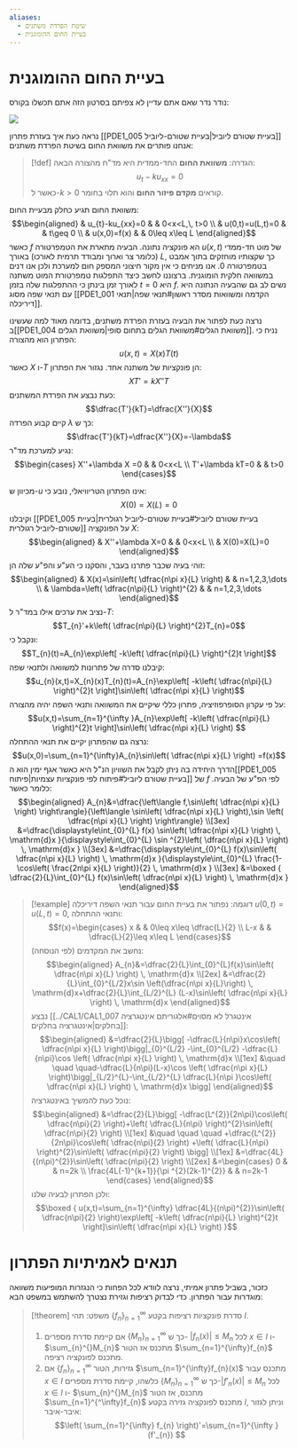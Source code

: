 ```yaml
---
aliases:
  - שיטת הפרדת משתנים
  - בעיית החום ההומוגנית
---
```


# בעיית החום ההומוגנית
נודר נדר שאם אתם עדיין לא צפיתם בסרטון הזה אתם תכשלו בקורס:

![](https://youtu.be/ToIXSwZ1pJU)

נראה כעת איך בעזרת פתרון [[PDE1_005 בעיית שטורם ליוביל|בעיית שטורם-ליוביל]] אנחנו פותרים את משוואת החום בשיטת הפרדת משתנים: 

>[!def] הגדרה: 
 >**משוואת החום** החד-ממדית היא מד"ח מהצורה הבאה:
 >$$u_{t}-ku_{xx}=0$$
 >כאשר ל-$k>0$ קוראים **מקדם פיזור החום** והוא תלוי בחומר.
 
 משוואת החום תגיע כחלק מבעיית החום:
 $$\begin{aligned}
 & u_{t}-ku_{xx}=0 &  & 0<x<L,\, t>0 \\
 & u(0,t)=u(L,t)=0 &  & t\geq 0 \\
 & u(x,0)=f(x) &  & 0\leq x\leq L
\end{aligned}$$
כאשר $f$ הא פונקציה נתונה.
הבעיה מתארת את הטמפרטורה $u(x,t)$ של מוט חד-ממדי (כלומר צר וארוך ומבודד תרמית לאורכו) באורך $L$, כך שקצותיו מוחזקים בתוך אמבט בטמפרטורה $0$. אנו מניחים כי אין מקור חיצוני המספק חום למערכת ולכן אנו דנים במשוואה חלקית הומוגנית. ברצוננו לחשב כיצד התפלגות טמפרטורת המוט משתנה לאורך זמן בינתן כי ההתפלגות שלה בזמן $t=0$ היא $f$.
נשים לב גם שהבעיה הנתונה היא עם תנאי שפה מסוג [[PDE1_001 הקדמה ומשוואות מסדר ראשון#תנאי שפה|תנאי דיריכלה]].
 
נרצה כעת לפתור את הבעיה בעזרת הפרדת משתנים, בדומה מאוד למה שעשינו ב[[PDE1_004 משוואת הגלים#משוואת הגלים בתחום סופי|משוואת הגלים]]. נניח כי הפתרון הוא מהצורה:
$$u(x,t)=X(x)T(t)$$
כאשר $X$ ו-$T$ הן פונקציות של משתנה אחד. נגזור את הפתרון:
$$XT'=kX''T$$
כעת נבצע את הפרדת המשתנים:
$$\dfrac{T'}{kT}=\dfrac{X''}{X}$$
קיים קבוע הפרדה $\lambda$ כך ש:
$$\dfrac{T'}{kT}=\dfrac{X''}{X}=-\lambda$$
נגיע למערכת מד"ר:
$$\begin{cases}
X''+\lambda X =0 & & 0<x<L \\
T'+\lambda kT=0 &  & t>0
\end{cases}$$

מכיוון ש-$u$ אינו הפתרון הטריוויאלי, נובע כי:
$$X(0)=X(L)=0$$
וקיבלנו [[PDE1_005 בעיית שטורם ליוביל#בעיית שטורם-ליוביל רגולרית|בעיית שטורם-ליוביל רגולרית]] על הפונקציה $X$:
$$\begin{aligned}
 & X''+\lambda X=0 &  & 0<x<L \\
 & X(0)=X(L)=0
\end{aligned}$$
זוהי בעיה שכבר פתרנו בעבר, והסקנו כי הע"ע והפ"ע שלה הן:
$$\begin{aligned}
 & X(x)=\sin\left( \dfrac{n\pi x}{L} \right) &  & n=1,2,3,\dots  \\
 & \lambda=\left( \dfrac{n\pi}{L} \right)^{2} &  & n=1,2,3,\dots 
\end{aligned}$$
נציב את ערכים אילו במד"ר ל-$T$:
$$T_{n}'+k\left( \dfrac{n\pi}{L} \right)^{2}T_{n}=0$$
ונקבל כי:
$$T_{n}(t)=A_{n}\exp\left[ -k\left( \dfrac{n\pi}{L} \right)^{2}t \right]$$
קיבלנו סדרה של פתרונות למשוואה ולתנאי שפה:
$$u_{n}(x,t)=X_{n}(x)T_{n}(t)=A_{n}\exp\left[ -k\left( \dfrac{n\pi}{L} \right)^{2}t \right]\sin\left( \dfrac{n\pi x}{L} \right)$$
על פי עקרון הסופרפוזיציה, פתרון כללי שיקיים את המשוואה ותנאי השפה יהיה מהצורה:
$$u(x,t)=\sum_{n=1}^{\infty }A_{n}\exp\left[ -k\left( \dfrac{n\pi}{L} \right)^{2}t \right]\sin\left( \dfrac{n\pi x}{L} \right) $$
נרצה גם שהפתרון יקיים את תנאי ההתחלה:
$$u(x,0)=\sum_{n=1}^{\infty}A_{n}\sin\left( \dfrac{n\pi x}{L} \right) =f(x)$$
הדרך היחידה בה ניתן לקבל את השוויון הנ"ל היא כאשר אגף ימין הוא ה[[PDE1_005 בעיית שטורם ליוביל#פיתוח לפי פונקציות עצמיות|פיתוח]] של $f$ לפי הפ"ע של הבעיה. כלומר כאשר:
$$\begin{aligned}
A_{n}&=\dfrac{\left\langle  f,\sin\left( \dfrac{n\pi x}{L} \right)  \right\rangle}{\left\langle  \sin\left( \dfrac{n\pi x}{L} \right),\sin \left( \dfrac{n\pi x}{L} \right)  \right\rangle} \\[3ex]
&=\dfrac{\displaystyle\int_{0}^{L} f(x) \sin\left( \dfrac{n\pi x}{L} \right)  \, \mathrm{d}x }{\displaystyle\int_{0}^{L} \sin ^{2}\left( \dfrac{n\pi x}{L} \right) \, \mathrm{d}x } \\[3ex]
&=\dfrac{\displaystyle\int_{0}^{L} f(x)\sin\left( \dfrac{n\pi x}{L} \right) \, \mathrm{d}x }{\displaystyle\int_{0}^{L} \frac{1-\cos\left( \frac{2n\pi x}{L} \right)}{2} \, \mathrm{d}x } \\[3ex]
&=\boxed {
\dfrac{2}{L}\int_{0}^{L} f(x)\sin\left( \dfrac{n\pi x}{L} \right) \, \mathrm{d}x
 } 
\end{aligned}$$

>[!example] דוגמה: 
 >נפתור את בעיית החום עבור תנאי השפה דיריכלה $u(0,t)=u(L,t)=0$, ותנאי ההתחלה:
 >$$f(x)=\begin{cases}
x &  & 0\leq x\leq \dfrac{L}{2} \\
L-x &  & \dfrac{L}{2}\leq x\leq L
\end{cases}$$
נחשב את המקדמים (לפי הנוסחה):
>$$\begin{aligned}
A_{n}&=\dfrac{2}{L}\int_{0}^{L}f(x)\sin\left( \dfrac{n\pi x}{L} \right)  \, \mathrm{d}x  \\[2ex]
&=\dfrac{2}{L}\int_{0}^{L/2}x\sin \left(\dfrac{n\pi x}{L}\right)  \, \mathrm{d}x+\dfrac{2}{L}\int_{L/2}^{L} (L-x)\sin\left( \dfrac{n\pi x}{L} \right)  \, \mathrm{d}x \end{aligned}$$
נבצע [[../CAL1/CAL1_007 אינטגרל לא מסוים#אלגוריתם אינטגרציה בחלקים|אינטגרציה בחלקים]]:
>$$\begin{aligned}
&=\dfrac{2}{L}\bigg[ -\dfrac{L}{n\pi}x\cos\left( \dfrac{n\pi x}{L} \right)\bigg|_{0}^{L/2}   -\int_{0}^{L/2} -\dfrac{L}{n\pi}\cos \left( \dfrac{n\pi x}{L} \right) \, \mathrm{d}x \\[1ex]
&\quad \quad \quad-\dfrac{L}{n\pi}(L-x)\cos \left( \dfrac{n\pi  x}{L} \right)\bigg|_{L/2}^{L}-\int_{L/2}^{L} \dfrac{L}{n\pi }\cos\left( \dfrac{n\pi x}{L} \right)  \, \mathrm{d}x    \bigg]
\end{aligned}$$
נוכל כעת להמשיך באינטגרציה:
>$$\begin{aligned}
&=\dfrac{2}{L}\bigg[ -\dfrac{L^{2}}{2n\pi}\cos\left( \dfrac{n\pi}{2} \right)+\left( \dfrac{L}{n\pi} \right)^{2}\sin\left( \dfrac{n\pi}{2} \right) \\[1ex]
&\quad \quad \quad +\dfrac{L^{2}}{2n\pi}\cos\left( \dfrac{n\pi}{2} \right) +\left( \dfrac{L}{n\pi} \right)^{2}\sin\left( \dfrac{n\pi}{2} \right) \bigg] \\[1ex]
&=\dfrac{4L}{(n\pi)^{2}}\sin\left( \dfrac{n\pi}{2} \right) \\[2ex]
&=\begin{cases}
0 &  & n=2k \\
\frac{4L(-1)^{k+1}}{\pi ^{2}(2k-1)^{2}} &  & n=2k-1
\end{cases}
\end{aligned}$$
ולכן הפתרון לבעיה שלנו:
>$$\boxed {
u(x,t)=\sum_{n=1}^{\infty} \dfrac{4L}{(n\pi)^{2}}\sin\left( \dfrac{n\pi}{2} \right)\exp\left[ -k\left( \dfrac{n\pi}{L} \right)^{2}t \right]\sin\left( \dfrac{n\pi x}{L} \right)
 }$$

# תנאים לאמיתיות הפתרון
כזכור, בשביל פתרון אמיתי, נרצה לוודא לכל הפחות כי הנגזרות המופיעות משוואה מוגדרות עבור הפתרון. כדי לבדוק רציפות וגזירת נצטרך להשתמש במשפט הבא:
>[!theorem] משפט: 
 >תהי $\{ f_{n} \}_{n=1}^{\infty}$ סדרת פונקציות רציפות בקטע $I$.
 >1. אם קיימת סדרת מספרים $\{ M_{n} \}_{n=1}^{\infty}$ כך ש- $\left|f_{n}(x)\right|\leq M_{n}$ לכל $x \in I$ ו- $\sum_{n}^{}M_{n}$ מתכנס אז הטור $\sum_{n=1}^{\infty}f_{n}$ מתכנס לפונקציה רציפה.
 >2. אם $\{ f_{n} \}_{n=1}^{\infty}$ גזירות, הטור $\sum_{n=1}^{\infty}f_{n}(x)$ מתכנס עבור $x \in I$ כלשהו, קיימת סדרת מספרים $\{ M_{n} \}_{n=1}^{\infty}$ כך ש-$\left|f'_{n}(x)\right|\leq M_{n}$ לכל $x \in I$ ו- $\sum_{n}^{}M_{n}$ מתכנס, אז הטור $\sum_{n=1}^{^\infty}f_{n}$ מתכנס לפונקציה גזירה בקטע $I$, וניתן לגזור איבר-איבר:
 >	$$\left( \sum_{n=1}^{\infty} f_{n} \right)'=\sum_{n=1}^{\infty }(f'_{n}) $$
 
 
 
 
